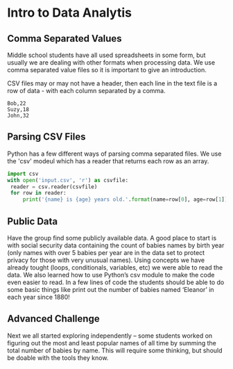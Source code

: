 # Intro to Data Analytis

## Comma Separated Values
Middle school students have all used spreadsheets in some form, but usually
we are dealing with other formats when processing data.  We use comma separated
value files so it is important to give an introduction.

CSV files may or may not have a header, then each line in the text file is a row
of data - with each column separated by a comma.
   ```csv
Bob,22
Suzy,18
John,32
   ```

## Parsing CSV Files
Python has a few different ways of parsing comma separated files.  We use
the 'csv' modeul which has a reader that returns each row as an array.
   ```python
import csv
with open('input.csv', 'r') as csvfile:
    reader = csv.reader(csvfile)
    for row in reader:
        print('{name} is {age} years old.'.format(name=row[0], age=row[1]))
   ```

## Public Data
Have the group find some publicly available data.  A good place to start is
with social security data containing the count of babies names by birth year
(only names with over 5 babies per year are in the data set to protect privacy
for those with very unusual names).   Using concepts we have already tought
(loops, conditionals, variables, etc) we were able to read the data.  We also
learned how to use Python’s csv module to make the code even easier to read.
In a few lines of code the students should be able to do some basic things like
print out the number of babies named ‘Eleanor’ in each year since 1880!

## Advanced Challenge
Next we all started exploring independently – some students worked on figuring
out the most and least popular names of all time by summing the total number of
babies by name. This will require some thinking, but should be doable with the
tools they know.
